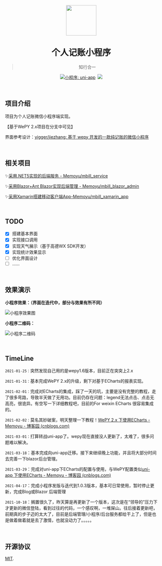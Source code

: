 <h1  align="center">
    <a href="http://memoyu.cn/">
        <img width="100" height="100" src="https://github.com/Memoyu/Memoyu.Core/blob/master/doc/images/memoyu.png">
    </a>
    </br>
    </br>
     <span  align="center">
          个人记账小程序
     </span>
</h1>
<div align="center">

> 知行合一

[![小程序: uni-app](https://img.shields.io/badge/小程序-uni--app-blue)](https://github.com/dcloudio/uni-app)&ensp;[![](https://img.shields.io/badge/license-MIT-3963bc.svg)](LICENSE)

</div>

&nbsp;

## 项目介绍

项目为个人记账微信小程序端实现。

【基于WePY 2.x项目在分支中可见】

界面参考设计：[yigger/jiezhang: 基于 wepy 开发的一款纯记账的微信小程序 ](https://github.com/yigger/jiezhang)

&nbsp;

## 相关项目

✨[采用.NET5实现的后端服务 - Memoyu/mbill_service](https://github.com/Memoyu/mbill_service)

✨[采用Blazor+Ant Blazor实现后端管理 - Memoyu/mbill_blazor_admin](https://github.com/Memoyu/mbill_blazor_admin)

✨[采用Xamarin搭建移动客户端App-Memoyu/mbill_xamarin_app](https://github.com/Memoyu/mbill_xamarin_app)

&nbsp;

## TODO

- [x] 搭建基本界面
- [x] 实现接口调用
- [x] 实现天气展示（基于高德WX SDK开发）
- [x] 实现统计效果显示
- [ ] 优化界面设计
- [ ] ......

&nbsp;

## 效果演示

**小程序效果：（界面在迭代中，部分与效果有所不同）**

![小程序效果图](https://github.com/Memoyu/mbill_wechat_app/blob/main/doc/效果图.png)

**小程序二维码：**

![小程序二维码](https://github.com/Memoyu/mbill_wechat_app/blob/main/doc/qrcode.jpg)

&nbsp;

## TimeLine

`2021-01-25：`突然发现自己用的是wepy1.6版本，目前正在突突上2.x

`2021-01-31：`基本完成WePY 2.x的升级，剩下对基于ECharts的报表实现。

`2021-02-01：`完成对ECharts的集成，踩了一天的坑，主要是没有完整的教程，走了很多弯路，导致半天做了无用功。目前仍存在问题：legend无法点击、点击无高亮，很诡异。有空写一下详细教程吧，目前的For weixin ECharts 很容易集成的。

`2021-02-02：`莫名其妙破案，明天整理一下教程！[WePY 2.x 下使用ECharts - Memoyu - 博客园 (cnblogs.com)](https://www.cnblogs.com/memoyu/p/14360278.html)

`2021-03-01：`打算转战uni-app了。wepy现在直接没人更新了，太难了，很多问题难以解决。

`2021-03-18`：基本完成向uni-app迁移。接下来继续晚上功能，并且将大部分时间去完善一下blazor后台管理。

`2021-03-29`：完成对uni-app下ECharts的配置与使用，与WePY配置类似[uni-app 下使用ECharts - Memoyu - 博客园 (cnblogs.com)](https://www.cnblogs.com/memoyu/p/14555331.html)

`2021-04-17`：完成小程序发版与迭代到1.0.3版本，基本可日常使用，暂时停止更新，完成Blog或Blazor 后端管理

`2021-10-18`：搁置很久了，昨天算是再更新了一个版本，这次是在“领导的”压力下才更新的微信登陆，看到过往的代码，一个感叹啊，一堆屎山。往后接着更新吧，前期真的步子迈的太大了，目前是后端管理/小程序/后台服务都给干上了，但是也是做着做着就是去了激情，也就没动力了。。。。。

&nbsp;

## 开源协议

[MIT](LICENSE).
